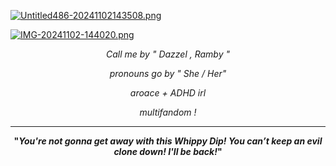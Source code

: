 [![Untitled486-20241102143508.png](https://i.postimg.cc/BbchT1CR/Untitled486-20241102143508.png)](https://postimg.cc/V0vB1vpF)



[![IMG-20241102-144020.png](https://i.postimg.cc/wT2f3LMm/IMG-20241102-144020.png)](https://postimg.cc/ZC9FM9rb)




<div align="center"  



 *Call me by " Dazzel , Ramby "* 
 
*pronouns go by* *" She / Her"*

*aroace + ADHD irl* 

*multifandom     !* 


---

   **"*You're not gonna get away with this Whippy Dip! You can’t keep an evil clone down! I'll be back!*"**




